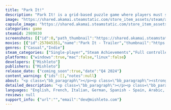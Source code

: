 ```yaml
---
title: "Park It!"
description: "Park It! is a grid-based puzzle game where players must strategically maneuver vehicles to park them in the designated spot and correct direction, all while managing limited fuel."
image: "https://shared.akamai.steamstatic.com/store_item_assets/steam/apps/2989830/header.jpg?t=1732559474"
capsule_image: "https://shared.akamai.steamstatic.com/store_item_assets/steam/apps/2989830/capsule_231x87.jpg?t=1732559474"
categories: game
steamid: 2989830
screenshots: [{"id":0,"path_thumbnail":"https://shared.akamai.steamstatic.com/store_item_assets/steam/apps/2989830/ss_1e37391b227fbdc4dae1da94a75b67a6ba235c89.600x338.jpg?t=1732559474","path_full":"https://shared.akamai.steamstatic.com/store_item_assets/steam/apps/2989830/ss_1e37391b227fbdc4dae1da94a75b67a6ba235c89.1920x1080.jpg?t=1732559474"},{"id":1,"path_thumbnail":"https://shared.akamai.steamstatic.com/store_item_assets/steam/apps/2989830/ss_4d6e34e161fb555f855eccf70c9fef3f5ffb4432.600x338.jpg?t=1732559474","path_full":"https://shared.akamai.steamstatic.com/store_item_assets/steam/apps/2989830/ss_4d6e34e161fb555f855eccf70c9fef3f5ffb4432.1920x1080.jpg?t=1732559474"},{"id":2,"path_thumbnail":"https://shared.akamai.steamstatic.com/store_item_assets/steam/apps/2989830/ss_1b73ec11a55ab1669e0d0d1aea18bcdaf6c2ec92.600x338.jpg?t=1732559474","path_full":"https://shared.akamai.steamstatic.com/store_item_assets/steam/apps/2989830/ss_1b73ec11a55ab1669e0d0d1aea18bcdaf6c2ec92.1920x1080.jpg?t=1732559474"},{"id":3,"path_thumbnail":"https://shared.akamai.steamstatic.com/store_item_assets/steam/apps/2989830/ss_f3d1b170ff82292f44f186fffe58a4085fbabfa9.600x338.jpg?t=1732559474","path_full":"https://shared.akamai.steamstatic.com/store_item_assets/steam/apps/2989830/ss_f3d1b170ff82292f44f186fffe58a4085fbabfa9.1920x1080.jpg?t=1732559474"},{"id":4,"path_thumbnail":"https://shared.akamai.steamstatic.com/store_item_assets/steam/apps/2989830/ss_a18c4f03c1d411a384d538385cec87fd6e4b8b61.600x338.jpg?t=1732559474","path_full":"https://shared.akamai.steamstatic.com/store_item_assets/steam/apps/2989830/ss_a18c4f03c1d411a384d538385cec87fd6e4b8b61.1920x1080.jpg?t=1732559474"}]
movies: [{"id":257045351,"name":"Park It - Trailer","thumbnail":"https://shared.akamai.steamstatic.com/store_item_assets/steam/apps/257045351/movie.293x165.jpg?t=1726328620","webm":{"480":"http://video.akamai.steamstatic.com/store_trailers/257045351/movie480_vp9.webm?t=1726328620","max":"http://video.akamai.steamstatic.com/store_trailers/257045351/movie_max_vp9.webm?t=1726328620"},"mp4":{"480":"http://video.akamai.steamstatic.com/store_trailers/257045351/movie480.mp4?t=1726328620","max":"http://video.akamai.steamstatic.com/store_trailers/257045351/movie_max.mp4?t=1726328620"},"highlight":true}]
genres: ["Casual","Indie"]
steam_categories: ["Single-player","Steam Achievements","Full controller support","Steam Cloud"]
platforms: {"windows":true,"mac":false,"linux":false}
developers: ["Mishleto"]
publishers: ["Mishleto"]
release_date: {"coming_soon":true,"date":"Q4 2024"}
content_warning: {"ids":[],"notes":null}
about: "<p class=\"bb_paragraph\"></p><p class=\"bb_paragraph\"><strong>Park It! </strong>offers a sneak peek into the full grid-based puzzle game, where you step into the paws of a clever valet cat tasked with parking cars in tight spots. Whether you're a seasoned driver or someone who's never been behind the wheel, this game is designed for everyone!   </p><h2 class=\"bb_tag\">Features:</h2><p class=\"bb_paragraph\"> </p><p class=\"bb_paragraph\">-100 Engaging Levels: Experience a variety of parking challenges across 100 levels, each requiring strategic thinking and precision. </p><p class=\"bb_paragraph\">-Story Mode: Watch as a talented mechanic cat discovers its unexpected talent for parking cars in tricky spots. </p><p class=\"bb_paragraph\"> </p><h2 class=\"bb_tag\">CAR-INSPIRED MECHANICS</h2><p class=\"bb_paragraph\">Consider the direction of the vehicle before parking. Optimise your moves with side turns. This highlights the engaging puzzle aspect that encourages players to think about the parking challenge.<img class=\"bb_img\" src=\"https://shared.akamai.steamstatic.com/store_item_assets/steam/apps/2989830/extras/ezgif-5-642ff6d8a6-ezgif.com-video-to-gif-converter.gif?t=1732559474\" /> </p><p class=\"bb_paragraph\"></p><p class=\"bb_paragraph\">Can you park perfectly without running out of gas?</p><p class=\"bb_paragraph\"> </p>"
detailed_description: "<p class=\"bb_paragraph\"></p><p class=\"bb_paragraph\"><strong>Park It! </strong>offers a sneak peek into the full grid-based puzzle game, where you step into the paws of a clever valet cat tasked with parking cars in tight spots. Whether you're a seasoned driver or someone who's never been behind the wheel, this game is designed for everyone!   </p><h2 class=\"bb_tag\">Features:</h2><p class=\"bb_paragraph\"> </p><p class=\"bb_paragraph\">-100 Engaging Levels: Experience a variety of parking challenges across 100 levels, each requiring strategic thinking and precision. </p><p class=\"bb_paragraph\">-Story Mode: Watch as a talented mechanic cat discovers its unexpected talent for parking cars in tricky spots. </p><p class=\"bb_paragraph\"> </p><h2 class=\"bb_tag\">CAR-INSPIRED MECHANICS</h2><p class=\"bb_paragraph\">Consider the direction of the vehicle before parking. Optimise your moves with side turns. This highlights the engaging puzzle aspect that encourages players to think about the parking challenge.<img class=\"bb_img\" src=\"https://shared.akamai.steamstatic.com/store_item_assets/steam/apps/2989830/extras/ezgif-5-642ff6d8a6-ezgif.com-video-to-gif-converter.gif?t=1732559474\" /> </p><p class=\"bb_paragraph\"></p><p class=\"bb_paragraph\">Can you park perfectly without running out of gas?</p><p class=\"bb_paragraph\"> </p>"
languages: "English, French, Italian, German, Spanish - Spain, Arabic, Simplified Chinese, Portuguese - Brazil, Bulgarian, Danish, Indonesian, Dutch, Finnish, Traditional Chinese, Japanese, Korean, Spanish - Latin America, Polish, Hungarian, Norwegian, Portuguese - Portugal, Romanian, Russian, Thai, Turkish, Ukrainian, Vietnamese, Greek, Czech, Swedish, Afrikaans, Amharic, Albanian, Assamese, Azerbaijani, Bangla, Basque, Belarusian, Bosnian, Dari, Armenian, Estonian, Persian, Filipino, Welsh, Galician, Gujarati, Georgian, Hausa, Hindi, Croatian, Kannada, Catalan, Kazakh, Quechua, K'iche', Khmer, Konkani, Kyrgyz, Latvian, Lithuanian, Luxembourgish, Macedonian, Malayalam, Malay, Maltese, Maori, Marathi, Mongolian, Nepali, Odia, Punjabi (Gurmukhi), Punjabi (Shahmukhi), Kinyarwanda, Sinhala, Sindhi, Slovak, Slovenian, Sorani, Sotho, Swahili, Serbian, Tajik, Tamil, Tatar, Telugu, Tigrinya, Tswana, Turkmen, Urdu, Uyghur, Valencian, Wolof, Xhosa, Yoruba, Zulu, Cherokee, Uzbek, Hebrew, Igbo, Irish, Scots, Icelandic"
reviews: null
support_info: {"url":"","email":"dev@mishleto.com"}
---
```


